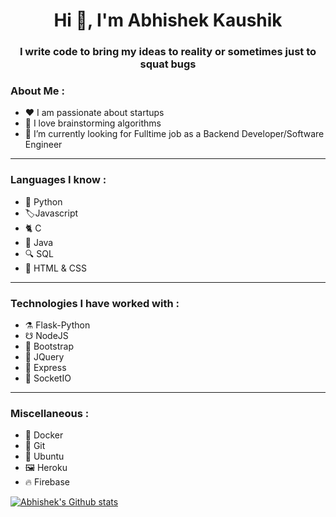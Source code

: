 <h1 align="center">Hi 👋, I'm Abhishek Kaushik</h1>
<h3 align="center">I write code to bring my ideas to reality or sometimes just to squat bugs</h3>

### About Me :

- ❤️ I am passionate about startups
- 🧰 I love brainstorming algorithms
- 🔭 I’m currently looking for Fulltime job as a Backend Developer/Software Engineer

---

### Languages I know :

- 🐍 Python
- 🏷️Javascript
- 🐈 C
- 🌋 Java
- 🔍 SQL
- 🦴 HTML & CSS

---

### Technologies I have worked with :

- ⚗️ Flask-Python
- ☋ NodeJS
- 🥾 Bootstrap
- 🙏 JQuery
- 🚄 Express
- 🔌 SocketIO

---

### Miscellaneous : 

- 🐋 Docker
- 🤝 Git
- 💽 Ubuntu
- 🖼️ Heroku
- 🔥 Firebase



[![Abhishek's Github stats](https://github-readme-stats.vercel.app/api?username=akaushik759&theme=blue-green)](https://github.com/akaushik759/github-readme-stats)
